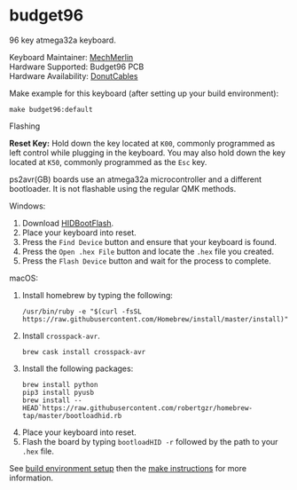 # budget96

96 key atmega32a keyboard. 

Keyboard Maintainer: [MechMerlin](https://github.com/mechmerlin)  
Hardware Supported: Budget96 PCB  
Hardware Availability: [DonutCables](https://donutcables.com/)  

Make example for this keyboard (after setting up your build environment):

    make budget96:default

Flashing

**Reset Key:** Hold down the key located at `K00`, commonly programmed as left control while plugging in the keyboard. You may also hold down the key located at `K50`, commonly programmed as the `Esc` key. 

ps2avr(GB) boards use an atmega32a microcontroller and a different bootloader. It is not flashable using the regular QMK methods. 

Windows: 
1. Download [HIDBootFlash](http://vusb.wikidot.com/project:hidbootflash).
2. Place your keyboard into reset. 
3. Press the `Find Device` button and ensure that your keyboard is found.
4. Press the `Open .hex File` button and locate the `.hex` file you created.
5. Press the `Flash Device` button and wait for the process to complete. 

macOS:
1. Install homebrew by typing the following:   
    ```
    /usr/bin/ruby -e "$(curl -fsSL https://raw.githubusercontent.com/Homebrew/install/master/install)"
    ```
2. Install `crosspack-avr`.  
    ```
    brew cask install crosspack-avr
    ```
3. Install the following packages:
    ```
    brew install python
    pip3 install pyusb
    brew install --HEAD`https://raw.githubusercontent.com/robertgzr/homebrew-tap/master/bootloadhid.rb

4. Place your keyboard into reset. 
5. Flash the board by typing `bootloadHID -r` followed by the path to your `.hex` file. 

See [build environment setup](https://docs.qmk.fm/build_environment_setup.html) then the [make instructions](https://docs.qmk.fm/make_instructions.html) for more information.
